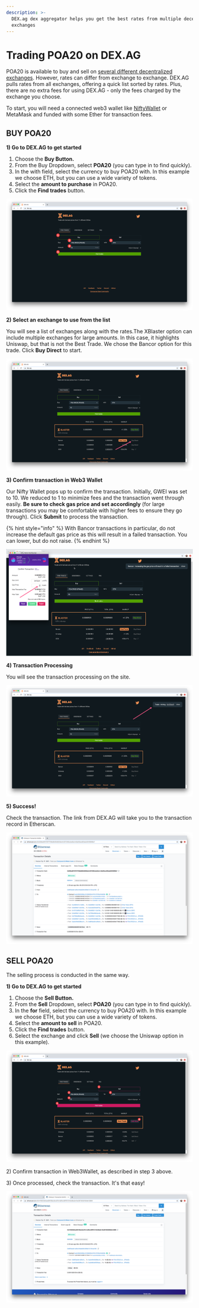 ```yaml
---
description: >-
  DEX.ag dex aggregator helps you get the best rates from multiple decentralized
  exchanges
---
```


# Trading POA20 on DEX.AG

POA20 is available to buy and sell on [several different decentralized exchanges](../about-poa-token/poa-and-poa20-exchanges.md#poa20-markets). However, rates can differ from exchange to exchange. DEX.AG pulls rates from all exchanges, offering a quick list sorted by rates. Plus, there are no extra fees for using DEX.AG - only the fees charged by the exchange you choose.

To start, you will need a connected web3 wallet like [NiftyWallet](../wallets/nifty-wallet/) or MetaMask and funded with some Ether for transaction fees. 

## BUY POA20

**1\) Go to DEX.AG to get started**

1. Choose the **Buy Button.**
2. From the Buy Dropdown, select **POA20** \(you can type in to find quickly\).
3. In the with field, select the currency to buy POA20 with. In this example we choose ETH, but you can use a wide variety of tokens.
4. Select the **amount to purchase** in POA20.
5. Click the **Find trades** button.

![Enter in POA20, token to buy it with, and the Amount, then click Find Trades](../../.gitbook/assets/dexag1.png)

**2\) Select an exchange to use from the list**

You will see a list of exchanges along with the rates.The XBlaster option can include multiple exchanges for large amounts. In this case, it highlights Uniswap, but that is not the Best Trade. We chose the Bancor option for this trade. Click **Buy Direct** to start.

![We selected the Bancor Buy Direct option](../../.gitbook/assets/buy_direct%20%282%29.png)

**3\) Confirm transaction in Web3 Wallet**

Our Nifty Wallet pops up to confirm the transaction. Initially, GWEI was set to 10. We reduced to 1 to minimize fees and the transaction went through easily. **Be sure to check gas price and set accordingly** \(for large transactions you may be comfortable with higher fees to ensure they go through\). Click **Submit** to process the transaction.

{% hint style="info" %}
With Bancor transactions in particular, do not increase the default gas price as this will result in a failed transaction. You can lower, but do not raise.
{% endhint %}

![Adjust the gas price accordingly](../../.gitbook/assets/nifty1%20%281%29.png)

**4\) Transaction Processing**

You will see the transaction processing on the site.

![Trade is currently being mined](../../.gitbook/assets/processing.png)

**5\) Success!**

Check the transaction. The link from DEX.AG will take you to the transaction record in Etherscan.

![Etherscan transaction record  ](../../.gitbook/assets/etherscan.png)

## SELL POA20

The selling process is conducted in the same way.

**1\) Go to DEX.AG to get started**

1. Choose the **Sell Button.**
2. From the **Sell** Dropdown, select **POA20** \(you can type in to find quickly\).
3. In the **for** field, select the currency to buy POA20 with. In this example we choose ETH, but you can use a wide variety of tokens.
4. Select the **amount to sell** in POA20.
5. Click the **Find trades** button.
6. Select the exchange and click **Sell** \(we choose the Uniswap option in this example\).

![Selling POA20 for ETH](../../.gitbook/assets/sell2.png)

2\) Confirm transaction in Web3Wallet, as described in step 3 above.

3\) Once processed, check the transaction. It's that easy!

![Transaction record in EtherScan](../../.gitbook/assets/etherscan2.png)







